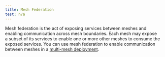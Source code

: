 ```yaml
---
title: Mesh Federation
test: n/a
---
```


Mesh federation is the act of exposing services between meshes and enabling
communication across mesh boundaries. Each mesh may expose a subset of its
services to enable one or more other meshes to consume the exposed services. You
can use mesh federation to enable communication between meshes in a
[multi-mesh deployment](/docs/ops/deployment/deployment-models/#multiple-meshes).
